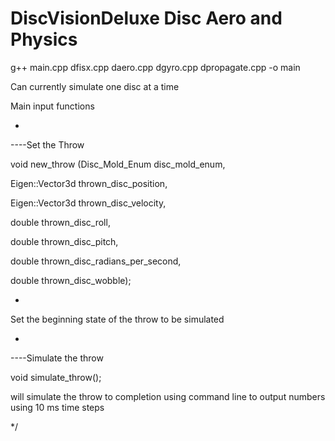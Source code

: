 # DiscVisionDeluxe Disc Aero and Physics

g++ main.cpp dfisx.cpp daero.cpp dgyro.cpp dpropagate.cpp -o main



Can currently simulate one disc at a time


Main input functions 

-

----Set the Throw


void new_throw 
  (Disc_Mold_Enum disc_mold_enum,
   
   Eigen::Vector3d thrown_disc_position,
   
   Eigen::Vector3d thrown_disc_velocity, 
   
   double thrown_disc_roll, 
   
   double thrown_disc_pitch, 
   
   double thrown_disc_radians_per_second, 
   
   double thrown_disc_wobble);



-


Set the beginning state of the throw to be simulated

-


----Simulate the throw


void simulate_throw();


will simulate the throw to completion using command line to output numbers using 10 ms time steps

*/
